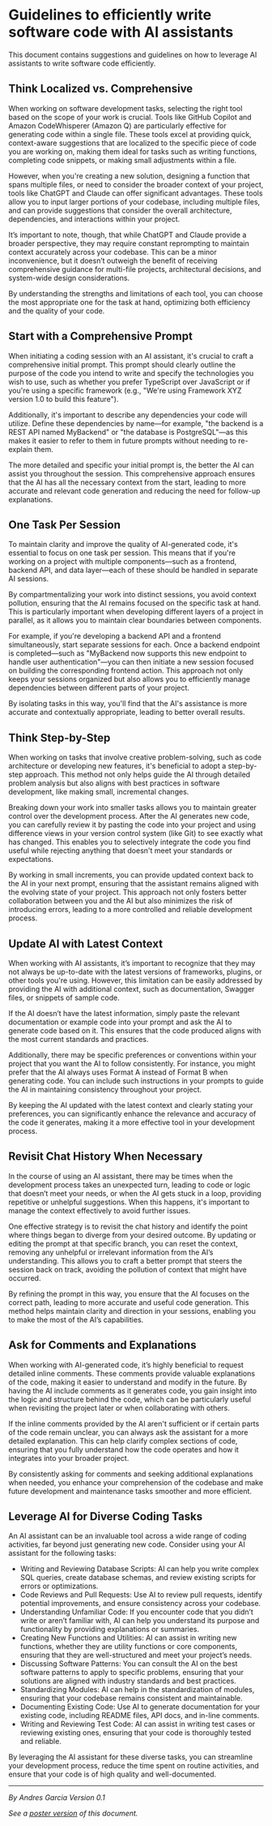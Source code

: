 # Guidelines to efficiently write software code with AI assistants

This document contains suggestions and guidelines on how to leverage AI assistants to write software code efficiently.

## Think Localized vs. Comprehensive

When working on software development tasks, selecting the right tool based on the scope of your work is crucial. Tools like GitHub Copilot and Amazon CodeWhisperer (Amazon Q) are particularly effective for generating code within a single file. These tools excel at providing quick, context-aware suggestions that are localized to the specific piece of code you are working on, making them ideal for tasks such as writing functions, completing code snippets, or making small adjustments within a file.

However, when you're creating a new solution, designing a function that spans multiple files, or need to consider the broader context of your project, tools like ChatGPT and Claude can offer significant advantages. These tools allow you to input larger portions of your codebase, including multiple files, and can provide suggestions that consider the overall architecture, dependencies, and interactions within your project.

It’s important to note, though, that while ChatGPT and Claude provide a broader perspective, they may require constant reprompting to maintain context accurately across your codebase. This can be a minor inconvenience, but it doesn’t outweigh the benefit of receiving comprehensive guidance for multi-file projects, architectural decisions, and system-wide design considerations.

By understanding the strengths and limitations of each tool, you can choose the most appropriate one for the task at hand, optimizing both efficiency and the quality of your code.

## Start with a Comprehensive Prompt

When initiating a coding session with an AI assistant, it's crucial to craft a comprehensive initial prompt. This prompt should clearly outline the purpose of the code you intend to write and specify the technologies you wish to use, such as whether you prefer TypeScript over JavaScript or if you're using a specific framework (e.g., "We're using Framework XYZ version 1.0 to build this feature").

Additionally, it's important to describe any dependencies your code will utilize. Define these dependencies by name—for example, "the backend is a REST API named MyBackend" or "the database is PostgreSQL"—as this makes it easier to refer to them in future prompts without needing to re-explain them.

The more detailed and specific your initial prompt is, the better the AI can assist you throughout the session. This comprehensive approach ensures that the AI has all the necessary context from the start, leading to more accurate and relevant code generation and reducing the need for follow-up explanations.

## One Task Per Session
To maintain clarity and improve the quality of AI-generated code, it's essential to focus on one task per session. This means that if you're working on a project with multiple components—such as a frontend, backend API, and data layer—each of these should be handled in separate AI sessions.

By compartmentalizing your work into distinct sessions, you avoid context pollution, ensuring that the AI remains focused on the specific task at hand. This is particularly important when developing different layers of a project in parallel, as it allows you to maintain clear boundaries between components.

For example, if you're developing a backend API and a frontend simultaneously, start separate sessions for each. Once a backend endpoint is completed—such as "MyBackend now supports this new endpoint to handle user authentication"—you can then initiate a new session focused on building the corresponding frontend action. This approach not only keeps your sessions organized but also allows you to efficiently manage dependencies between different parts of your project.

By isolating tasks in this way, you'll find that the AI's assistance is more accurate and contextually appropriate, leading to better overall results.

## Think Step-by-Step

When working on tasks that involve creative problem-solving, such as code architecture or developing new features, it's beneficial to adopt a step-by-step approach. This method not only helps guide the AI through detailed problem analysis but also aligns with best practices in software development, like making small, incremental changes.

Breaking down your work into smaller tasks allows you to maintain greater control over the development process. After the AI generates new code, you can carefully review it by pasting the code into your project and using difference views in your version control system (like Git) to see exactly what has changed. This enables you to selectively integrate the code you find useful while rejecting anything that doesn't meet your standards or expectations.

By working in small increments, you can provide updated context back to the AI in your next prompt, ensuring that the assistant remains aligned with the evolving state of your project. This approach not only fosters better collaboration between you and the AI but also minimizes the risk of introducing errors, leading to a more controlled and reliable development process.

## Update AI with Latest Context

When working with AI assistants, it’s important to recognize that they may not always be up-to-date with the latest versions of frameworks, plugins, or other tools you're using. However, this limitation can be easily addressed by providing the AI with additional context, such as documentation, Swagger files, or snippets of sample code.

If the AI doesn’t have the latest information, simply paste the relevant documentation or example code into your prompt and ask the AI to generate code based on it. This ensures that the code produced aligns with the most current standards and practices.

Additionally, there may be specific preferences or conventions within your project that you want the AI to follow consistently. For instance, you might prefer that the AI always uses Format A instead of Format B when generating code. You can include such instructions in your prompts to guide the AI in maintaining consistency throughout your project.

By keeping the AI updated with the latest context and clearly stating your preferences, you can significantly enhance the relevance and accuracy of the code it generates, making it a more effective tool in your development process.

## Revisit Chat History When Necessary
In the course of using an AI assistant, there may be times when the development process takes an unexpected turn, leading to code or logic that doesn’t meet your needs, or when the AI gets stuck in a loop, providing repetitive or unhelpful suggestions. When this happens, it's important to manage the context effectively to avoid further issues.

One effective strategy is to revisit the chat history and identify the point where things began to diverge from your desired outcome. By updating or editing the prompt at that specific branch, you can reset the context, removing any unhelpful or irrelevant information from the AI’s understanding. This allows you to craft a better prompt that steers the session back on track, avoiding the pollution of context that might have occurred.

By refining the prompt in this way, you ensure that the AI focuses on the correct path, leading to more accurate and useful code generation. This method helps maintain clarity and direction in your sessions, enabling you to make the most of the AI’s capabilities.

## Ask for Comments and Explanations

When working with AI-generated code, it’s highly beneficial to request detailed inline comments. These comments provide valuable explanations of the code, making it easier to understand and modify in the future. By having the AI include comments as it generates code, you gain insight into the logic and structure behind the code, which can be particularly useful when revisiting the project later or when collaborating with others.

If the inline comments provided by the AI aren't sufficient or if certain parts of the code remain unclear, you can always ask the assistant for a more detailed explanation. This can help clarify complex sections of code, ensuring that you fully understand how the code operates and how it integrates into your broader project.

By consistently asking for comments and seeking additional explanations when needed, you enhance your comprehension of the codebase and make future development and maintenance tasks smoother and more efficient.

## Leverage AI for Diverse Coding Tasks

An AI assistant can be an invaluable tool across a wide range of coding activities, far beyond just generating new code. Consider using your AI assistant for the following tasks:

- Writing and Reviewing Database Scripts: AI can help you write complex SQL queries, create database schemas, and review existing scripts for errors or optimizations.
- Code Reviews and Pull Requests: Use AI to review pull requests, identify potential improvements, and ensure consistency across your codebase.
- Understanding Unfamiliar Code: If you encounter code that you didn’t write or aren’t familiar with, AI can help you understand its purpose and functionality by providing explanations or summaries.
- Creating New Functions and Utilities: AI can assist in writing new functions, whether they are utility functions or core components, ensuring that they are well-structured and meet your project’s needs.
- Discussing Software Patterns: You can consult the AI on the best software patterns to apply to specific problems, ensuring that your solutions are aligned with industry standards and best practices.
- Standardizing Modules: AI can help in the standardization of modules, ensuring that your codebase remains consistent and maintainable.
- Documenting Existing Code: Use AI to generate documentation for your existing code, including README files, API docs, and in-line comments.
- Writing and Reviewing Test Code: AI can assist in writing test cases or reviewing existing ones, ensuring that your code is thoroughly tested and reliable.

By leveraging the AI assistant for these diverse tasks, you can streamline your development process, reduce the time spent on routine activities, and ensure that your code is of high quality and well-documented.


---
_By Andres Garcia_
_Version 0.1_

_See a [poster version](https://htmlpreview.github.io/?https://github.com/agarcian/coding-with-ai-guidelines/blob/main/poster.html) of this document._
